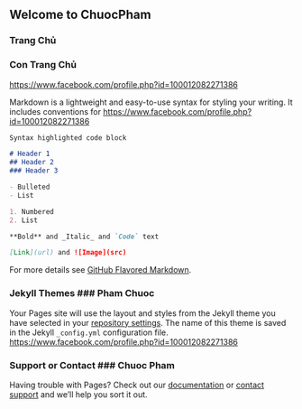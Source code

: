 ## Welcome to ChuocPham

### Trang Chủ
### Con Trang Chủ
https://www.facebook.com/profile.php?id=100012082271386

 Markdown is a lightweight and easy-to-use syntax for styling your writing. It includes conventions for	https://www.facebook.com/profile.php?id=100012082271386

 ```markdown	
Syntax highlighted code block	

 # Header 1	
## Header 2	
### Header 3	

 - Bulleted	
- List	

 1. Numbered	
2. List	

 **Bold** and _Italic_ and `Code` text	

 [Link](url) and ![Image](src)	
```	

 For more details see [GitHub Flavored Markdown](https://guides.github.com/features/mastering-markdown/).	


 ### Jekyll Themes	### Pham Chuoc


 Your Pages site will use the layout and styles from the Jekyll theme you have selected in your [repository settings](https://github.com/PhamQuangChuocChuoc/Chuoc2/settings). The name of this theme is saved in the Jekyll `_config.yml` configuration file.	https://www.facebook.com/profile.php?id=100012082271386


 ### Support or Contact	### Chuoc Pham


 Having trouble with Pages? Check out our [documentation](https://help.github.com/categories/github-pages-basics/) or [contact support](https://github.com/contact) and we’ll help you sort it out.
